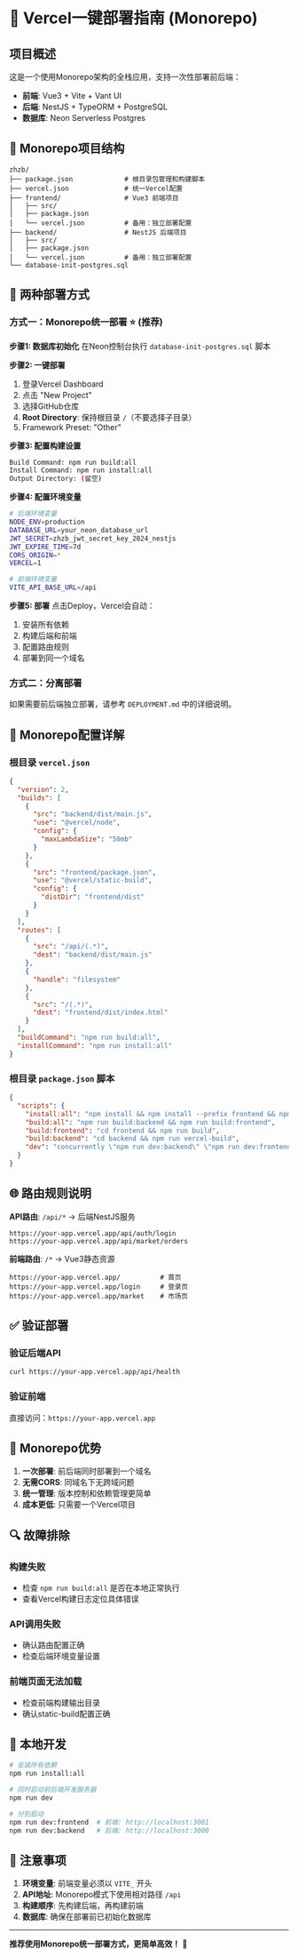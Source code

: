 # 🚀 Vercel一键部署指南 (Monorepo)

## 项目概述
这是一个使用Monorepo架构的全栈应用，支持一次性部署前后端：
- **前端**: Vue3 + Vite + Vant UI
- **后端**: NestJS + TypeORM + PostgreSQL
- **数据库**: Neon Serverless Postgres

## 📁 Monorepo项目结构
```
zhzb/
├── package.json             # 根目录包管理和构建脚本
├── vercel.json              # 统一Vercel配置
├── frontend/                # Vue3 前端项目
│   ├── src/
│   ├── package.json
│   └── vercel.json          # 备用：独立部署配置
├── backend/                 # NestJS 后端项目
│   ├── src/
│   ├── package.json
│   └── vercel.json          # 备用：独立部署配置
└── database-init-postgres.sql
```

## 🎯 两种部署方式

### 方式一：Monorepo统一部署 ⭐ (推荐)

**步骤1: 数据库初始化**
在Neon控制台执行 `database-init-postgres.sql` 脚本

**步骤2: 一键部署**
1. 登录Vercel Dashboard
2. 点击 "New Project"
3. 选择GitHub仓库
4. **Root Directory**: 保持根目录 `/`（不要选择子目录）
5. Framework Preset: "Other"

**步骤3: 配置构建设置**
```bash
Build Command: npm run build:all
Install Command: npm run install:all
Output Directory: (留空)
```

**步骤4: 配置环境变量**
```bash
# 后端环境变量
NODE_ENV=production
DATABASE_URL=your_neon_database_url
JWT_SECRET=zhzb_jwt_secret_key_2024_nestjs
JWT_EXPIRE_TIME=7d
CORS_ORIGIN=*
VERCEL=1

# 前端环境变量
VITE_API_BASE_URL=/api
```

**步骤5: 部署**
点击Deploy，Vercel会自动：
1. 安装所有依赖
2. 构建后端和前端
3. 配置路由规则
4. 部署到同一个域名

### 方式二：分离部署

如果需要前后端独立部署，请参考 `DEPLOYMENT.md` 中的详细说明。

## 🔧 Monorepo配置详解

### 根目录 `vercel.json`
```json
{
  "version": 2,
  "builds": [
    {
      "src": "backend/dist/main.js",
      "use": "@vercel/node",
      "config": {
        "maxLambdaSize": "50mb"
      }
    },
    {
      "src": "frontend/package.json",
      "use": "@vercel/static-build",
      "config": {
        "distDir": "frontend/dist"
      }
    }
  ],
  "routes": [
    {
      "src": "/api/(.*)",
      "dest": "backend/dist/main.js"
    },
    {
      "handle": "filesystem"
    },
    {
      "src": "/(.*)",
      "dest": "frontend/dist/index.html"
    }
  ],
  "buildCommand": "npm run build:all",
  "installCommand": "npm run install:all"
}
```

### 根目录 `package.json` 脚本
```json
{
  "scripts": {
    "install:all": "npm install && npm install --prefix frontend && npm install --prefix backend",
    "build:all": "npm run build:backend && npm run build:frontend",
    "build:frontend": "cd frontend && npm run build",
    "build:backend": "cd backend && npm run vercel-build",
    "dev": "concurrently \"npm run dev:backend\" \"npm run dev:frontend\""
  }
}
```

## 🌐 路由规则说明

**API路由**: `/api/*` → 后端NestJS服务
```
https://your-app.vercel.app/api/auth/login
https://your-app.vercel.app/api/market/orders
```

**前端路由**: `/*` → Vue3静态资源
```
https://your-app.vercel.app/          # 首页
https://your-app.vercel.app/login     # 登录页
https://your-app.vercel.app/market    # 市场页
```

## ✅ 验证部署

### 验证后端API
```bash
curl https://your-app.vercel.app/api/health
```

### 验证前端
直接访问：`https://your-app.vercel.app`

## 🎁 Monorepo优势

1. **一次部署**: 前后端同时部署到一个域名
2. **无需CORS**: 同域名下无跨域问题
3. **统一管理**: 版本控制和依赖管理更简单
4. **成本更低**: 只需要一个Vercel项目

## 🔍 故障排除

### 构建失败
- 检查 `npm run build:all` 是否在本地正常执行
- 查看Vercel构建日志定位具体错误

### API调用失败
- 确认路由配置正确
- 检查后端环境变量设置

### 前端页面无法加载
- 检查前端构建输出目录
- 确认static-build配置正确

## 🚀 本地开发

```bash
# 安装所有依赖
npm run install:all

# 同时启动前后端开发服务器
npm run dev

# 分别启动
npm run dev:frontend  # 前端: http://localhost:3001
npm run dev:backend   # 后端: http://localhost:3000
```

## 📝 注意事项

1. **环境变量**: 前端变量必须以 `VITE_` 开头
2. **API地址**: Monorepo模式下使用相对路径 `/api`
3. **构建顺序**: 先构建后端，再构建前端
4. **数据库**: 确保在部署前已初始化数据库

---

**推荐使用Monorepo统一部署方式，更简单高效！** 🎉